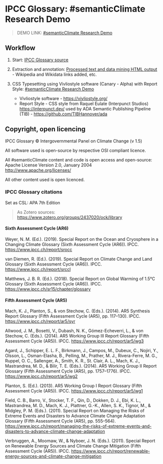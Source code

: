 # IPCC Glossary: #semanticClimate Research Demo

> DEMO LINK: [#semanticClimate Research Demo](https://vivliostyle.vercel.app/#src=https://raw.githubusercontent.com/semanticClimate/glossary-demo/main/html/index.html)

## Workflow

  1. Start: [IPCC Glossary source](https://apps.ipcc.ch/glossary/)

  2. Extraction and annotation: [Processed text and data mining HTML output](https://github.com/semanticClimate/semanticClimate/blob/main/ipcc/ar6/test/total_glossary/new_total_demo.html) - Wikipedia and Wikidata links added, etc.

  3. CSS Typesetting using Vivliostyle software (Canary - Alpha) with Report Style: [#semanticClimate Research Demo](https://vivliostyle.vercel.app/#src=https://raw.githubusercontent.com/semanticClimate/glossary-demo/main/html/index.html)
     - Vivliostyle software - https://vivliostyle.org/
     - Report Style - CSS style from Raquel Eulate (Interpunct Studios) https://interpunct.dev/ used by ADA Semantic Publishing Pipeline (TIB) - https://github.com/TIBHannover/ada

## Copyright, open licencing

IPCC Glossary © Intergovernmental Panel on Climate Change (v 1.5)

All software used is open-source by respective OSI compliant licence.

All #semanticClimate content and code is open access and open-source: Apache License Version 2.0, January 2004 http://www.apache.org/licenses/

All other content used is open licenced.

### IPCC Glossary citations

Set as CSL: APA 7th Edition

> As Zotero sources: https://www.zotero.org/groups/2437020/ock/library  

#### Sixth Assessment Cycle (AR6)

Weyer, N. M. (Ed.). (2019). Special Report on the Ocean and Cryosphere in a Changing Climate Glossary (Sixth Assessment Cycle (AR6)). IPCC. https://www.ipcc.ch/report/srocc
 
van Diemen, R. (Ed.). (2019). Special Report on Climate Change and Land Glossary (Sixth Assessment Cycle (AR6)). IPCC. https://www.ipcc.ch/report/srccl

Matthews, J. B. R. (Ed.). (2018). Special Report on Global Warming of 1.5°C Glossary (Sixth Assessment Cycle (AR6)). IPCC. https://www.ipcc.ch/sr15/chapter/glossary

#### Fifth Assessment Cycle (AR5)

Mach, K. J., Planton, S., & von Stechow, C. (Eds.). (2014). AR5 Synthesis Report Glossary (Fifth Assessment Cycle (AR5), pp. 117–130). IPCC. https://www.ipcc.ch/report/ar5/syr

Allwood, J. M., Bosetti, V., Dubash, N. K., Gómez-Echeverri, L., & von Stechow, C. (Eds.). (2014). AR5 Working Group III Report Glossary (Fifth Assessment Cycle (AR5)). IPCC. https://www.ipcc.ch/report/ar5/wg3

Agard, J., Schipper, E. L. F., Birkmann, J., Campos, M., Dubeux, C., Nojiri, Y., Olsson, L., Osman-Elasha, B., Pelling, M., Prather, M. J., Rivera-Ferre, M. G., Ruppel, O. C., Sallenger, A., Smith, K. R., St. Clair, A. L., Mach, K. J., Mastrandrea, M. D., & Bilir, T. E. (Eds.). (2014). AR5 Working Group II Report Glossary (Fifth Assessment Cycle (AR5), pp. 1757–1776). IPCC. https://www.ipcc.ch/report/ar5/wg2

Planton, S. (Ed.). (2013). AR5 Working Group I Report Glossary (Fifth Assessment Cycle (AR5)). IPCC. https://www.ipcc.ch/report/ar5/wg1

Field, C. B., Barro, V., Stocker, T. F., Qin, D., Dokken, D. J., Ebi, K. L., Mastrandrea, M. D., Mach, K. J., Plattner, G.-K., Allen, S. K., Tignor, M., & Midgley, P. M. (Eds.). (2011). Special Report on Managing the Risks of Extreme Events and Disasters to Advance Climate Change Adaptation Glossary (Fifth Assessment Cycle (AR5), pp. 555–564). https://www.ipcc.ch/report/managing-the-risks-of-extreme-events-and-disasters-to-advance-climate-change-adaptation

Verbruggen, A., Moomaw, W., & Nyboer, J. N. (Eds.). (2011). Special Report on Renewable Energy Sources and Climate Change Mitigation (Fifth Assessment Cycle (AR5)). IPCC. https://www.ipcc.ch/report/renewable-energy-sources-and-climate-change-mitigation















